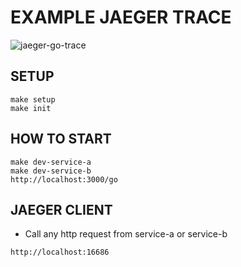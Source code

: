 # EXAMPLE JAEGER TRACE

![jaeger-go-trace](https://dytvr9ot2sszz.cloudfront.net/wp-content/uploads/2020/11/1200x628_Golang_Jaeger-Tracing_2-min-1024x536.jpg)

## SETUP

```
make setup
make init
```

## HOW TO START
```
make dev-service-a
make dev-service-b
http://localhost:3000/go
```


## JAEGER CLIENT
- Call any http request from service-a or service-b
```
http://localhost:16686
```